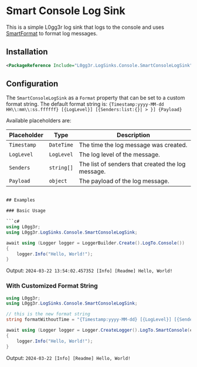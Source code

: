 # Smart Console Log Sink

This is a simple L0gg3r log sink that logs to the console and uses [SmartFormat](https://github.com/axuno/SmartFormat) to format log messages.

## Installation

```xml
<PackageReference Include="L0gg3r.LogSinks.Console.SmartConsoleLogSink" Version="1.*"  />
```

## Configuration

The `SmartConsoleLogSink` as a `Format` property that can be set to a custom format string. The default format string is: `{Timestamp:yyyy-MM-dd HH\\:mm\\:ss.ffffff} [{LogLevel}] [{Senders:list:{}| > }] {Payload}`

Available placeholders are:

| Placeholder | Type | Description |
| --- | --- | --- |
| `Timestamp` | `DateTime` | The time the log message was created. |
| `LogLevel` | `LogLevel` | The log level of the message. |
| `Senders` | `string[]` | The list of senders that created the log message. |
| `Payload` | `object` | The payload of the log message. |


```c#

## Examples

### Basic Usage

```c#
using L0gg3r;
using L0gg3r.LogSinks.Console.SmartConsoleLogSink;

await using (Logger logger = LoggerBuilder.Create().LogTo.Console())
{
    logger.Info("Hello, World!");
}
```
Output: `2024-03-22 13:54:02.457352 [Info] [Readme] Hello, World!`

### With Customized Format String

```c#
using L0gg3r;
using L0gg3r.LogSinks.Console.SmartConsoleLogSink;

// this is the new format string
string formatWithoutTime = "{Timestamp:yyyy-MM-dd} [{LogLevel}] [{Senders:list:{}| > }] {Payload}";

await using (Logger logger = Logger.CreateLogger().LogTo.SmartConsole(console => console.Format = formatWithoutTime).Build())
{
    logger.Info("Hello, World!");
}
```
Output: `2024-03-22 [Info] [Readme] Hello, World!`
